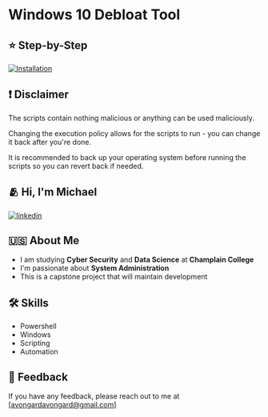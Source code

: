 # **Windows 10 Debloat Tool**

## ⭐ Step-by-Step
[![Installation](https://camo.githubusercontent.com/4212cc3b9cd44b9eed342bc9a242a9bc8959ec6840b97cbc9294d20408ece628/68747470733a2f2f63646e2e646973636f72646170702e636f6d2f6174746163686d656e74732f3939313131303531343331323734353131312f313135313734323533363237373239353137342f3236373833343337382d37373837623534652d363165312d343765662d623634322d3838663835626364356339322e706e67)](https://github.com/avongard/Windows-10-Debloat-Tool/wiki)

## ❗️ Disclaimer

The scripts contain nothing malicious or anything can be used maliciously.

Changing the execution policy allows for the scripts to run - you can change it back after you're done.

It is recommended to back up your operating system before running the scripts so you can revert back if needed.

## 🫂 Hi, I'm Michael

[![linkedin](https://img.shields.io/badge/linkedin-0A66C2?style=for-the-badge&logo=linkedin&logoColor=white)](https://www.linkedin.com/in/michael-portegello/)



## 🇺🇸 About Me
+ I am studying **Cyber Security** and **Data Science** at **Champlain College**
+ I'm passionate about **System Administration**
+ This is a capstone project that will maintain development



## 🛠 Skills
+ Powershell
+ Windows
+ Scripting
+ Automation


## 💬 Feedback

If you have any feedback, please reach out to me at [avongardavongard@gmail.com]
